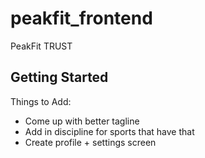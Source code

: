 # peakfit_frontend

PeakFit TRUST

## Getting Started

Things to Add:
- Come up with better tagline
- Add in discipline for sports that have that
- Create profile + settings screen